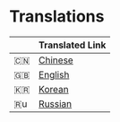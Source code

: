 # Translations

|  | Translated Link |
| --- | --- |
| 🇨🇳 | [Chinese](README-chn.md)|
| :uk: | [English](../README.md) |
| 🇰🇷 | [Korean](README-ko.md)  |
| 🇷u | [Russian](README-ru.md)|
